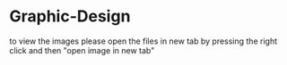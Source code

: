 # Graphic-Design
to view the images please open the files in new tab by pressing the right click and then "open image in new tab"
